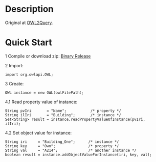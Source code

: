 Description
=======

Original at [OWL2Query](https://krizik.felk.cvut.cz/km/owl2query).

Quick Start
=======

1 Compile or download zip: [Binary Release](https://github.com/goshx/easy-owlapi/releases/tag/jars)

2 Import:

```
import org.owlapi.OWL;
```


3 Create:

```
OWL instance = new OWL(owlFilePath);
```


4.1 Read property value of instance:

```
String pvIri       = "Name";           /* property */
String ilIri       = "Building";       /* instance */
Set<String> result = instance.readPropertyValueOfInstance(pvIri, ilIri);
```


4.2 Set object value for instance:

```
String iri     = "Building_One";      /* instance */
String key     = "Own";               /* property */
String val     = "A214";              /* another instance */
boolean result = instance.addObjectValueForInstance(iri, key, val);
```
